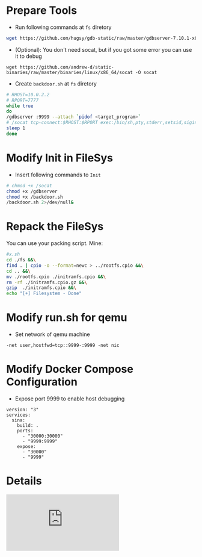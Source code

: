 # Prepare Tools
- Run following commands at `fs` diretory 
```bash
wget https://github.com/hugsy/gdb-static/raw/master/gdbserver-7.10.1-x64 -O gdbserver
```
- (Optional): You don't need socat, but if you got some error you can use it to debug
```
wget https://github.com/andrew-d/static-binaries/raw/master/binaries/linux/x86_64/socat -O socat
```

- Create `backdoor.sh` at `fs` diretory

```bash
# RHOST=10.0.2.2
# RPORT=7777
while true
do
/gdbserver :9999 --attach `pidof <target_program>`
# /socat tcp-connect:$RHOST:$RPORT exec:/bin/sh,pty,stderr,setsid,sigint,sane
sleep 1
done
``` 

# Modify Init in FileSys
- Insert following commands to `Init` 
```bash
# chmod +x /socat
chmod +x /gdbserver
chmod +x /backdoor.sh
/backdoor.sh 2>/dev/null&
```

# Repack the FileSys
You can use your packing script.
Mine:
```bash
#x.sh
cd ./fs &&\
find . | cpio -o --format=newc > ../rootfs.cpio &&\
cd .. &&\
mv ./rootfs.cpio ./initramfs.cpio &&\
rm -rf ./initramfs.cpio.gz &&\
gzip  ./initramfs.cpio &&\
echo "[+] Filesystem - Done"
```

# Modify run.sh for qemu
- Set network of qemu machine
```
-net user,hostfwd=tcp::9999-:9999 -net nic
``` 

# Modify Docker Compose Configuration
- Expose port 9999 to enable host debugging
```
version: "3"
services:
  sina:
    build: .
    ports:
      - "30000:30000"
      - "9999:9999"
    expose:
      - "30000"
      - "9999"

```

# Details
![Blog](https://n132.github.io/2023/09/12/Debug-User-a-Space-Program-in-Qemu.html)

